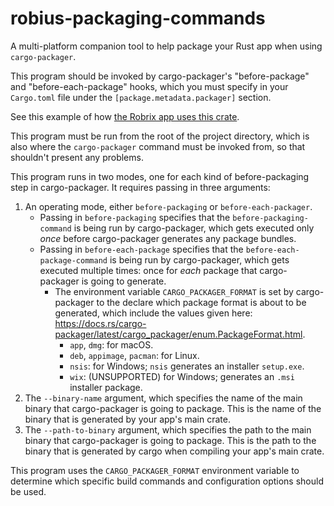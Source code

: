 # robius-packaging-commands
A multi-platform companion tool to help package your Rust app when using `cargo-packager`.


This program should be invoked by cargo-packager's "before-package" and "before-each-package" hooks,
which you must specify in your `Cargo.toml` file under the `[package.metadata.packager]` section.

See this example of how [the Robrix app uses this crate](https://github.com/project-robius/robrix/blob/980aa7ec48119cda5c08e889d872febefc253c93/Cargo.toml#L127-L163).

This program must be run from the root of the project directory,
which is also where the `cargo-packager` command must be invoked from,
so that shouldn't present any problems.

This program runs in two modes, one for each kind of before-packaging step in cargo-packager.
It requires passing in three arguments:
1. An operating mode, either `before-packaging` or `before-each-packager`.
    * Passing in `before-packaging` specifies that the `before-packaging-command` is being run by cargo-packager, which gets executed only *once* before cargo-packager generates any package bundles.
    * Passing in `before-each-package` specifies that the `before-each-package-command` is being run by cargo-packager, which gets executed multiple times: once for *each* package that cargo-packager is going to generate.
        * The environment variable `CARGO_PACKAGER_FORMAT` is set by cargo-packager to the declare which package format is about to be generated, which include the values given here: <https://docs.rs/cargo-packager/latest/cargo_packager/enum.PackageFormat.html>.
            * `app`, `dmg`: for macOS.
            * `deb`, `appimage`, `pacman`: for Linux.
            * `nsis`: for Windows; `nsis` generates an installer `setup.exe`.
            * `wix`: (UNSUPPORTED) for Windows; generates an `.msi` installer package.
2. The `--binary-name` argument, which specifies the name of the main binary that cargo-packager is going to package. This is the name of the binary that is generated by your app's main crate.
3. The `--path-to-binary` argument, which specifies the path to the main binary that cargo-packager is going to package. This is the path to the binary that is generated by cargo when compiling your app's main crate.

This program uses the `CARGO_PACKAGER_FORMAT` environment variable to determine
which specific build commands and configuration options should be used.
